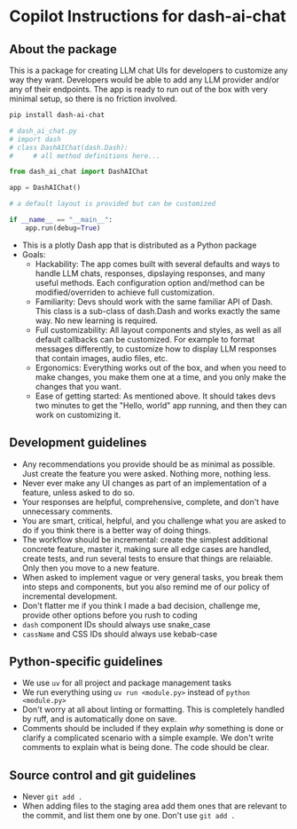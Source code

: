 # Copilot Instructions for dash-ai-chat


## About the package

This is a package for creating LLM chat UIs for developers to customize any way they want.
Developers would be able to add any LLM provider and/or any of their endpoints. The app is ready 
to run out of the box with very minimal setup, so there is no friction involved.


```bash
pip install dash-ai-chat
```

```python
# dash_ai_chat.py
# import dash
# class DashAIChat(dash.Dash):
#     # all method definitions here...

from dash_ai_chat import DashAIChat

app = DashAIChat()

# a default layout is provided but can be customized

if __name__ == "__main__":
    app.run(debug=True)
```

- This is a plotly Dash app that is distributed as a Python package
- Goals:
  - Hackability: The app comes built with several defaults and ways to handle LLM chats,
    responses, dipslaying responses, and many useful methods. Each configuration option
    and/method can be modified/overriden to achieve full customization.
  - Familiarity: Devs should work with the same familiar API of Dash. This class is a
    sub-class of dash.Dash and works exactly the same way. No new learning is required.
  - Full customizability: All layout components and styles, as well as all default callbacks
    can be customized. For example to format messages differently, to customize how to
    display LLM responses that contain images, audio files, etc.
  - Ergonomics: Everything works out of the box, and when you need to make changes, you
    make them one at a time, and you only make the changes that you want.
  - Ease of getting started: As mentioned above. It should takes devs two minutes to get
    the "Hello, world" app running, and then they can work on customizing it.

## Development guidelines

- Any recommendations you provide should be as minimal as possible. Just create the feature you were asked. Nothing more, nothing less.
- Never ever make any UI changes as part of an implementation of a feature, unless asked to do so.
- Your responses are helpful, comprehensive, complete, and don't have unnecessary comments.
- You are smart, critical, helpful, and you challenge what you are asked to do if you think there is a better way of doing things.
- The workflow should be incremental: create the simplest additional concrete feature, master it, making sure all edge cases are handled, create tests, and run several tests to ensure that things are relaiable. Only then you move to a new feature.
- When asked to implement vague or very general tasks, you break them into steps and components, but you also remind me of our policy of incremental development.
- Don't flatter me if you think I made a bad decision, challenge me, provide other options before you rush to coding
- `dash` component IDs should always use snake_case
- `cassName` and CSS IDs should always use kebab-case



## Python-specific guidelines

- We use `uv` for all project and package management tasks
- We run everything using `uv run <module.py>` instead of `python <module.py>`
- Don't worry at all about linting or formatting. This is completely handled by ruff, and is automatically done on save.
- Comments should be included if they explain *why* something is done or clarify a complicated scenario with a simple example. We don't write comments to explain what is being done. The code should be clear.

## Source control and git guidelines

- Never `git add . `
- When adding files to the staging area add them ones that are relevant to the commit, and list them one by one. Don't use `git add .`